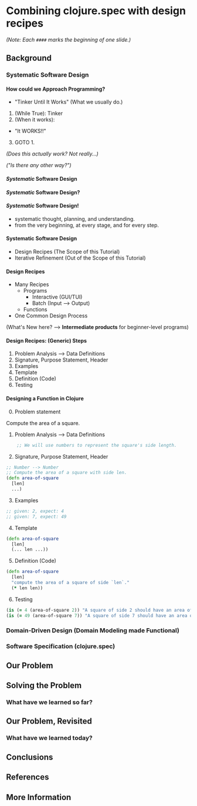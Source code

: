# Combining clojure.spec with design recipes

_(Note: Each `####` marks the beginning of one slide.)_

## Background

### Systematic Software Design

#### How could we Approach Programming?

- "Tinker Until It Works"
(What we usually do.)

1. (While True): Tinker
2. (When it works):
 - "It WORKS!!"
3. GOTO 1.

_(Does this actually work? Not really...)_

_("Is there any other way?")_

#### _Systematic_ Software Design

#### _Systematic_ Software Design?

#### _Systematic_ Software Design!

- systematic thought, planning, and understanding.
- from the very beginning, at every stage, and for every step.

#### Systematic Software Design

- Design Recipes (The Scope of this Tutorial)
- Iterative Refinement (Out of the Scope of this Tutorial)

#### Design Recipes

- Many Recipes
  - Programs
    - Interactive (GUI/TUI)
    - Batch (Input --> Output)
  - Functions
- One Common Design Process

(What's New here? --> **Intermediate products** for beginner-level programs)

#### Design Recipes: (Generic) Steps

1. Problem Analysis --> Data Definitions
2. Signature, Purpose Statement, Header
3. Examples
4. Template
5. Definition (Code)
6. Testing

#### Designing a Function in Clojure

0. Problem statement

Compute the area of a square.

1. Problem Analysis --> Data Definitions

```clojure
    ;; We will use numbers to represent the square's side length.
```

2. Signature, Purpose Statement, Header

```clojure
;; Number --> Number
;; Compute the area of a square with side len.
(defn area-of-square
  [len]
  ...)
```

3. Examples

```clojure
;; given: 2, expect: 4
;; given: 7, expect: 49
```
4. Template

```clojure
(defn area-of-square
  [len]
  (... len ...))
```

5. Definition (Code)

```clojure
(defn area-of-square
  [len]
  "compute the area of a square of side `len`."
  (* len len))
```

6. Testing

```clojure
(is (= 4 (area-of-square 2)) "A square of side 2 should have an area of 4.")
(is (= 49 (area-of-square 7)) "A square of side 7 should have an area of 49.")
```

### Domain-Driven Design (Domain Modeling made Functional)

### Software Specification (clojure.spec)

## Our Problem

## Solving the Problem

### What have we learned so far?

## Our Problem, Revisited

### What have we learned today?

## Conclusions

## References

## More Information
